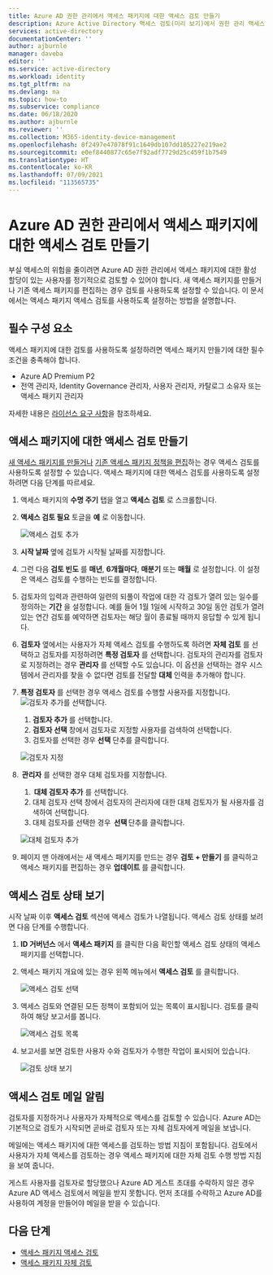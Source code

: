 ```yaml
---
title: Azure AD 권한 관리에서 액세스 패키지에 대한 액세스 검토 만들기
description: Azure Active Directory 액세스 검토(미리 보기)에서 권한 관리 액세스 패키지에 대한 액세스 검토 정책을 만드는 방법을 알아봅니다.
services: active-directory
documentationCenter: ''
author: ajburnle
manager: daveba
editor: ''
ms.service: active-directory
ms.workload: identity
ms.tgt_pltfrm: na
ms.devlang: na
ms.topic: how-to
ms.subservice: compliance
ms.date: 06/18/2020
ms.author: ajburnle
ms.reviewer: ''
ms.collection: M365-identity-device-management
ms.openlocfilehash: 0f2497e47078f91c1649db107dd105227e219ae2
ms.sourcegitcommit: e0ef8440877c65e7f92adf7729d25c459f1b7549
ms.translationtype: HT
ms.contentlocale: ko-KR
ms.lasthandoff: 07/09/2021
ms.locfileid: "113565735"
---
```

# <a name="create-an-access-review-of-an-access-package-in-azure-ad-entitlement-management"></a>Azure AD 권한 관리에서 액세스 패키지에 대한 액세스 검토 만들기

부실 액세스의 위험을 줄이려면 Azure AD 권한 관리에서 액세스 패키지에 대한 활성 할당이 있는 사용자를 정기적으로 검토할 수 있어야 합니다. 새 액세스 패키지를 만들거나 기존 액세스 패키지를 편집하는 경우 검토를 사용하도록 설정할 수 있습니다. 이 문서에서는 액세스 패키지 액세스 검토를 사용하도록 설정하는 방법을 설명합니다.

## <a name="prerequisites"></a>필수 구성 요소

액세스 패키지에 대한 검토를 사용하도록 설정하려면 액세스 패키지 만들기에 대한 필수 조건을 충족해야 합니다.
- Azure AD Premium P2
- 전역 관리자, Identity Governance 관리자, 사용자 관리자, 카탈로그 소유자 또는 액세스 패키지 관리자

자세한 내용은 [라이선스 요구 사항](entitlement-management-overview.md#license-requirements)을 참조하세요.


## <a name="create-an-access-review-of-an-access-package"></a>액세스 패키지에 대한 액세스 검토 만들기

[새 액세스 패키지를 만들거나](entitlement-management-access-package-create.md) [기존 액세스 패키지 정책을 편집](entitlement-management-access-package-lifecycle-policy.md)하는 경우 액세스 검토를 사용하도록 설정할 수 있습니다. 액세스 패키지에 대한 액세스 검토를 사용하도록 설정하려면 다음 단계를 따르세요.

1. 액세스 패키지의 **수명 주기** 탭을 열고 **액세스 검토** 로 스크롤합니다.

1. **액세스 검토 필요** 토글을 **예** 로 이동합니다.

    ![액세스 검토 추가](./media/entitlement-management-access-reviews/access-reviews-pane.png)

1. **시작 날짜** 옆에 검토가 시작될 날짜를 지정합니다.

1. 그런 다음 **검토 빈도** 를 **매년**, **6개월마다**, **매분기** 또는 **매월** 로 설정합니다.
이 설정은 액세스 검토를 수행하는 빈도를 결정합니다.

1. 검토자의 입력과 관련하여 일련의 되풀이 작업에 대한 각 검토가 열려 있는 일수를 정의하는 **기간** 을 설정합니다. 예를 들어 1월 1일에 시작하고 30일 동안 검토가 열려 있는 연간 검토를 예약하면 검토자는 해당 월이 종료될 때까지 응답할 수 있게 됩니다.

1. **검토자** 옆에서는 사용자가 자체 액세스 검토를 수행하도록 하려면 **자체 검토** 를 선택하고 검토자를 지정하려면 **특정 검토자** 를 선택합니다. 검토자의 관리자를 검토자로 지정하려는 경우 **관리자** 를 선택할 수도 있습니다. 이 옵션을 선택하는 경우 시스템에서 관리자를 찾을 수 없다면 검토를 전달할 **대체** 인력을 추가해야 합니다.

1. **특정 검토자** 를 선택한 경우 액세스 검토를 수행할 사용자를 지정합니다. ![검토자 추가를 선택합니다](./media/entitlement-management-access-reviews/access-reviews-add-reviewer.png).

    1. **검토자 추가** 를 선택합니다.
    1. **검토자 선택** 창에서 검토자로 지정할 사용자를 검색하여 선택합니다.
    1. 검토자를 선택한 경우 **선택** 단추를 클릭합니다.

    ![검토자 지정](./media/entitlement-management-access-reviews/access-reviews-select-reviewer.png)

1.  **관리자** 를 선택한 경우 대체 검토자를 지정합니다. 
    1.  **대체 검토자 추가** 를 선택합니다.
    1. 대체 검토자 선택 창에서 검토자의 관리자에 대한 대체 검토자가 될 사용자를 검색하여 선택합니다.
    1. 대체 검토자를 선택한 경우  **선택** 단추를 클릭합니다. 

    ![대체 검토자 추가](./media/entitlement-management-access-reviews/access-reviews-select-manager.png)

1. 페이지 맨 아래에서는 새 액세스 패키지를 만드는 경우 **검토 + 만들기** 를 클릭하고 액세스 패키지를 편집하는 경우 **업데이트** 를 클릭합니다.

## <a name="view-the-status-of-the-access-review"></a>액세스 검토 상태 보기

시작 날짜 이후 **액세스 검토** 섹션에 액세스 검토가 나열됩니다. 액세스 검토 상태를 보려면 다음 단계를 수행합니다.

1. **ID 거버넌스** 에서 **액세스 패키지** 를 클릭한 다음 확인할 액세스 검토 상태의 액세스 패키지를 선택합니다.   

1. 액세스 패키지 개요에 있는 경우 왼쪽 메뉴에서 **액세스 검토** 를 클릭합니다.
    
    ![액세스 검토 선택](./media/entitlement-management-access-reviews/access-review-status-access-package-overview.png)

1. 액세스 검토와 연결된 모든 정책이 포함되어 있는 목록이 표시됩니다. 검토를 클릭하여 해당 보고서를 봅니다.

    ![액세스 검토 목록](./media/entitlement-management-access-reviews/access-review-status-select-access-reviews.png)
   
1. 보고서를 보면 검토한 사용자 수와 검토자가 수행한 작업이 표시되어 있습니다.

    ![검토 상태 보기](./media/entitlement-management-access-reviews/access-review-status.png)
 

## <a name="access-reviews-email-notifications"></a>액세스 검토 메일 알림
검토자를 지정하거나 사용자가 자체적으로 액세스를 검토할 수 있습니다. Azure AD는 기본적으로 검토가 시작되면 곧바로 검토자 또는 자체 검토자에게 메일을 보냅니다.

메일에는 액세스 패키지에 대한 액세스를 검토하는 방법 지침이 포함됩니다. 검토에서 사용자가 자체 액세스를 검토하는 경우 액세스 패키지에 대한 자체 검토 수행 방법 지침을 보여 줍니다.
  
게스트 사용자를 검토자로 할당했으나 Azure AD 게스트 초대를 수락하지 않은 경우 Azure AD 액세스 검토에서 메일을 받지 못합니다. 먼저 초대를 수락하고 Azure AD를 사용하여 계정을 만들어야 메일을 받을 수 있습니다. 

## <a name="next-steps"></a>다음 단계

- [액세스 패키지 액세스 검토](entitlement-management-access-reviews-review-access.md)
- [액세스 패키지 자체 검토](entitlement-management-access-reviews-self-review.md)
